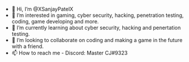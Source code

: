 - 👋 Hi, I’m @XSanjayPatelX
- 👀 I’m interested in gaming, cyber security, hacking, penetration testing, coding, game developing and more.
- 🌱 I’m currently learning about cyber security, hacking and penertation testing. 
- 💞️ I’m looking to collaborate on coding and making a game in the future with a friend.
- 📫 How to reach me - Discord: Master CJ#9323

<!---
XSanjayPatelX/XSanjayPatelX is a ✨ special ✨ repository because its `README.md` (this file) appears on your GitHub profile.
You can click the Preview link to take a look at your changes.
--->
